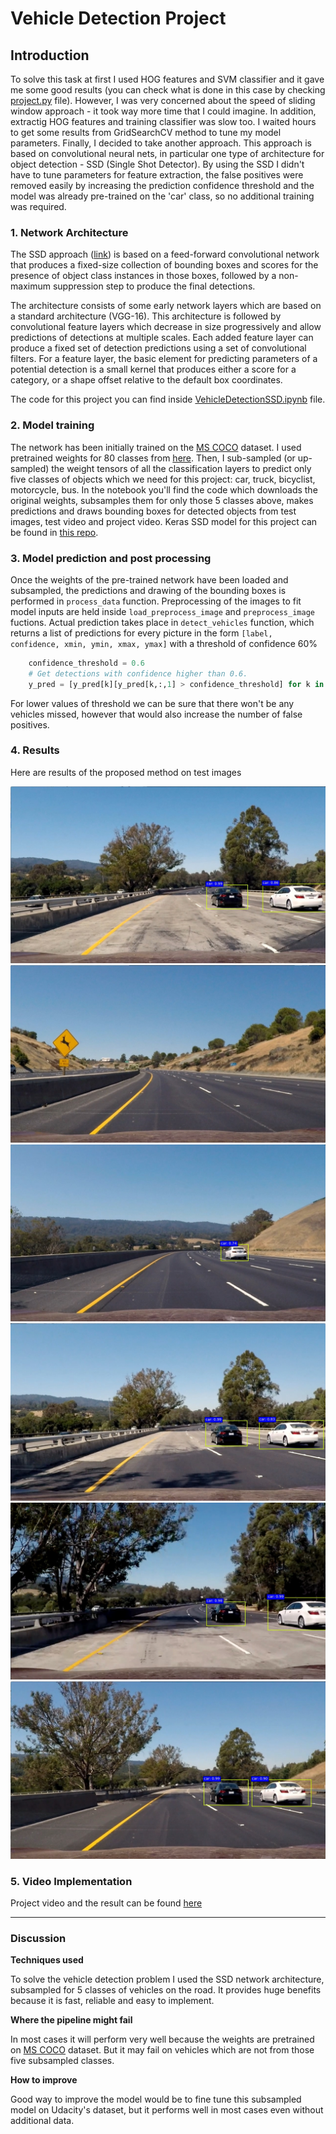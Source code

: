 
# Vehicle Detection Project

## Introduction

To solve this task at first I used HOG features and SVM classifier and it gave me some good results (you can check what is done in this case by checking [project.py](project.py) file). However, I was very concerned about the speed of sliding window approach - it took way more time that I could imagine. In addition, extractig HOG features and training classifier was slow too. I waited hours to get some results from GridSearchCV method to tune my model parameters. 
Finally, I decided to take another approach. This approach is based on convolutional neural nets, in particular one type of architecture for object detection - SSD (Single Shot Detector). By using the SSD I didn't have to tune parameters for feature extraction, the false positives were removed easily by increasing the prediction confidence threshold and the model was already pre-trained on the 'car' class, so no additional training was required. 

[image1]: ./output_images/test1.jpg "test1.jpg"
[image2]: ./output_images/test2.jpg "test2.jpg"
[image3]: ./output_images/test3.jpg "test3.jpg"
[image4]: ./output_images/test4.jpg "test4.jpg"
[image5]: ./output_images/test5.jpg "test5.jpg"
[image6]: ./output_images/test6.jpg "test6.jpg"
[video1]: ./project_video.mp4


### 1. Network Architecture

The SSD approach ([link](https://arxiv.org/pdf/1512.02325.pdf)) is based on a feed-forward convolutional network that produces a fixed-size collection of bounding boxes and scores for the presence of object class instances in those boxes, followed by a non-maximum suppression step to produce the final detections.

The architecture consists of some early network layers which are based on a standard architecture (VGG-16). This architecture is followed by convolutional feature layers which decrease in size progressively and allow predictions of detections at multiple scales. Each added feature layer can produce a fixed set of detection predictions using a set of convolutional filters. For a feature layer, the basic element for predicting parameters of a potential detection is a small kernel that produces either a score for a category, or a shape offset relative to the default box coordinates.

The code for this project you can find inside [VehicleDetectionSSD.ipynb](VehicleDetectionSSD.ipynb) file.

### 2. Model training

The network has been initially trained on the [MS COCO](http://cocodataset.org/#home) dataset. I used pretrained weights for 80 classes from [here](https://drive.google.com/open?id=1vmEF7FUsWfHquXyCqO17UaXOPpRbwsdj). Then, I sub-sampled (or up-sampled) the weight tensors of all the classification layers to predict only five classes of objects which we need for this project: car, truck, bicyclist, motorcycle, bus. In the notebook you'll find the code which downloads the original weights, subsamples them for only those 5 classes above, makes predictions and draws bounding boxes for detected objects from test images, test video and project video. Keras SSD model for this project can be found in [this repo](https://github.com/pierluigiferrari/ssd_keras).

### 3. Model prediction and post processing

Once the weights of the pre-trained network have been loaded and subsampled, 
the predictions and drawing of the bounding boxes is performed in `process_data` function. Preprocessing of the images to fit model inputs are held inside `load_preprocess_image` and `preprocess_image`  fuctions. Actual prediction takes place in `detect_vehicles` function, which returns a list of predictions for every picture in the form `[label, confidence, xmin, ymin, xmax, ymax]` with a threshold of confidence 60%

```python
    confidence_threshold = 0.6    
    # Get detections with confidence higher than 0.6.
    y_pred = [y_pred[k][y_pred[k,:,1] > confidence_threshold] for k in range(y_pred.shape[0])]
```
For lower values of threshold we can be sure that there won't be any vehicles missed, however that would also increase the number of false positives.

### 4. Results

Here are results of the proposed method on test images

![alt text][image1]
![alt text][image2]
![alt text][image3]
![alt text][image4]
![alt text][image5]
![alt text][image6]

### 5. Video Implementation

Project video and the result can be found [here][video1]

---

### Discussion

**Techniques used**

To solve the vehicle detection problem I used the SSD network architecture, subsampled for 5 classes of vehicles on the road. It provides huge benefits because it is fast, reliable and easy to implement.

**Where the pipeline might fail**

In most cases it will perform very well because the weights are pretrained on [MS COCO](http://cocodataset.org/#home) dataset. But it may fail on vehicles which are not from those five subsampled classes.

**How to improve**

Good way to improve the model would be to fine tune this subsampled model on Udacity's dataset, but it performs well in most cases even without additional data.